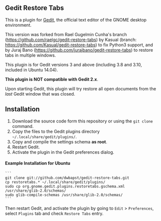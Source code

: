 ## Gedit Restore Tabs

This is a plugin for [Gedit][1], the official text editor of the GNOME desktop
environment. 

This version was forked from Rael Gugelmin Cunha's branch (https://github.com/raelgc/gedit-restore-tabs) by Kasual (branch: https://github.com/Kasual/gedit-restore-tabs) to fix Python3 support, and by Juraj Bano (https://github.com/jurajbano/gedit-restore-tabs) to restore tabs in multiple windows.

This plugin is for Gedit versions 3 and above (including 3.8 and 3.10, included in Ubuntu 14.04).

**This plugin is NOT compatible with Gedit 2.x**.

Upon starting Gedit, this plugin will try restore all open documents from the 
*last* Gedit window that was closed.


## Installation

1. Download the source code form this repository or using the `git clone` command.
2. Copy the files to the Gedit plugins directory `~/.local/share/gedit/plugins/`.
3. Copy and compile the settings schema **as root**.
4. Restart Gedit.
5. Activate the plugin in the Gedit preferences dialog.

#### Example Installation for Ubuntu

    ```
    git clone git://github.com/dwbapst/gedit-restore-tabs.git
    cp restoretabs.* ~/.local/share/gedit/plugins/    
    sudo cp org.gnome.gedit.plugins.restoretabs.gschema.xml /usr/share/glib-2.0/schemas/
    sudo glib-compile-schemas /usr/share/glib-2.0/schemas/
    ```
Then restart Gedit, and activate the plugin by going to `Edit` > `Preferences`, select `Plugins` tab and check `Restore Tabs` entry.

[1]: http://www.gedit.org


